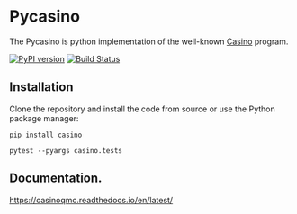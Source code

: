 # Pycasino

The Pycasino is python implementation of the well-known [Casino](https://vallico.net/casinoqmc/) program.

[![PyPI version](https://badge.fury.io/py/casino.svg)](https://badge.fury.io/py/casino)
[![Build Status](https://github.com/Konjkov/pycasino/workflows/tests/badge.svg)](https://github.com/Konjkov/pycasino/actions)

## Installation

Clone the repository and install the code from source or use the Python package manager:

`pip install casino`

`pytest --pyargs casino.tests`

## Documentation.
https://casinoqmc.readthedocs.io/en/latest/
